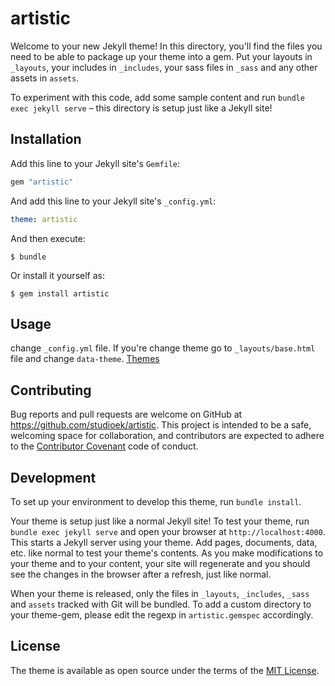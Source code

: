 # artistic

Welcome to your new Jekyll theme! In this directory, you'll find the files you need to be able to package up your theme into a gem. Put your layouts in `_layouts`, your includes in `_includes`, your sass files in `_sass` and any other assets in `assets`.

To experiment with this code, add some sample content and run `bundle exec jekyll serve` – this directory is setup just like a Jekyll site!

## Installation

Add this line to your Jekyll site's `Gemfile`:

```ruby
gem "artistic"
```

And add this line to your Jekyll site's `_config.yml`:

```yaml
theme: artistic
```

And then execute:

    $ bundle

Or install it yourself as:

    $ gem install artistic

## Usage

change `_config.yml` file. If you're change theme go to `_layouts/base.html` file and change `data-theme`.
[Themes](https://daisyui.com/docs/themes/)


## Contributing

Bug reports and pull requests are welcome on GitHub at https://github.com/studioek/artistic. This project is intended to be a safe, welcoming space for collaboration, and contributors are expected to adhere to the [Contributor Covenant](https://www.contributor-covenant.org/) code of conduct.

## Development

To set up your environment to develop this theme, run `bundle install`.

Your theme is setup just like a normal Jekyll site! To test your theme, run `bundle exec jekyll serve` and open your browser at `http://localhost:4000`. This starts a Jekyll server using your theme. Add pages, documents, data, etc. like normal to test your theme's contents. As you make modifications to your theme and to your content, your site will regenerate and you should see the changes in the browser after a refresh, just like normal.

When your theme is released, only the files in `_layouts`, `_includes`, `_sass` and `assets` tracked with Git will be bundled.
To add a custom directory to your theme-gem, please edit the regexp in `artistic.gemspec` accordingly.

## License

The theme is available as open source under the terms of the [MIT License](https://opensource.org/licenses/MIT).
